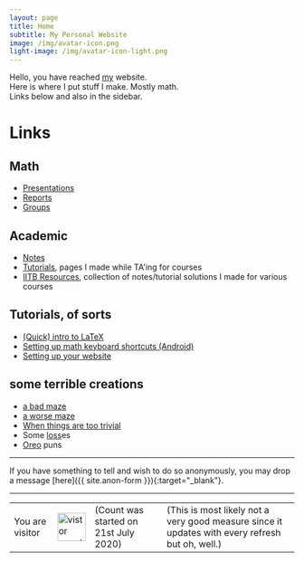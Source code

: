 ```yaml
--- 
layout: page
title: Home
subtitle: My Personal Website
image: /img/avatar-icon.png
light-image: /img/avatar-icon-light.png
---
```

Hello, you have reached [my](/aboutme) website.  
Here is where I put stuff I make. Mostly math.  
Links below and also in the sidebar.

<!-- You may also be interested in checking out [Student Seminar in Mathematics Department, IITB](https://student-seminar-math-iitb.github.io), an initiative of mine and [Som Phene](https://somphene.github.io)'s. -->

# Links
## Math
* [Presentations](/presentations)
* [Reports](/reports)
* [Groups](/alg/groups)

## Academic
* [Notes](/notes)
* [Tutorials](/tuts), pages I made while TA'ing for courses
* [IITB Resources](/iitb-resources), collection of notes/tutorial solutions I made for various courses

## Tutorials, of sorts
* [(Quick) intro to LaTeX](/latex)
* [Setting up math keyboard shortcuts (Android)](/shortcuts)
* [Setting up your website](/website)

## some terrible creations
* [a bad maze](/maze)
* [a worse maze](/worse-maze)
* [When things are too trivial](/trivial)
* Some [loss](/loss.txt)es
* [Oreo](/oreo) puns

---

If you have something to tell and wish to do so anonymously, you may drop a message [here]({{ site.anon-form }}){:target="_blank"}.

---

<table>
  <tr>
    <td>You are visitor</td>
    <td><img src="https://profile-counter.glitch.me/aryamanmaithani/count.svg" alt="vistor count" height="50" /></td>
    <td>(Count was started on 21st July 2020)</td>
    <td>(This is most likely not a very good measure since it updates with every refresh but oh, well.)</td>    
  </tr>
</table>